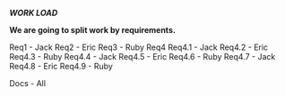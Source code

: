 ***WORK LOAD***

**We are going to split work by requirements.**

Req1 - Jack
Req2 - Eric
Req3 - Ruby
Req4
    Req4.1 - Jack
    Req4.2 - Eric
    Req4.3 - Ruby
    Req4.4 - Jack
    Req4.5 - Eric
    Req4.6 - Ruby
    Req4.7 - Jack
    Req4.8 - Eric
    Req4.9 - Ruby

Docs - All

